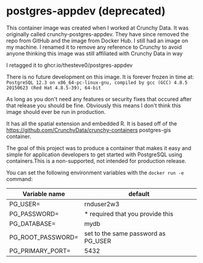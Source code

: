 # postgres-appdev (deprecated)
This container image was created when I worked at Crunchy Data. It was originally called crunchy-postgres-appdev. They have since removed the repo from GitHub and the image from Docker Hub. 
I still had an image on my machine. I renamed it to remove any reference to Crunchy to avoid anyone thinking this image was still affiliated with Crunchy Data in way

I retagged it to ghcr.io/thesteve0/postgres-appdev

There is no future development on this image. It is forever frozen in time at:
```PostgreSQL 12.3 on x86_64-pc-linux-gnu, compiled by gcc (GCC) 4.8.5 20150623 (Red Hat 4.8.5-39), 64-bit```

As long as you don't need any features or security fixes that occured after that release you should be fine. 
Obviously this means I don't think this image should ever be run in production. 

It has all the spatial extension and embedded R. It is based off of the https://github.com/CrunchyData/crunchy-containers postgres-gis container.

The goal of this project was to produce a container that makes it easy and simple for application developers to get started with PostgreSQL using containers.This is a non-supported, not intended for production release. 

You can set the following environment variables with the `docker run -e` command:

| Variable name | default |
| --- | --- |
| PG_USER= | rnduser2w3 |
| PG_PASSWORD= |  * required that you provide this |
| PG_DATABASE= | mydb |
| PG_ROOT_PASSWORD= | set to the same password as PG_USER |
| PG_PRIMARY_PORT= | 5432 |
